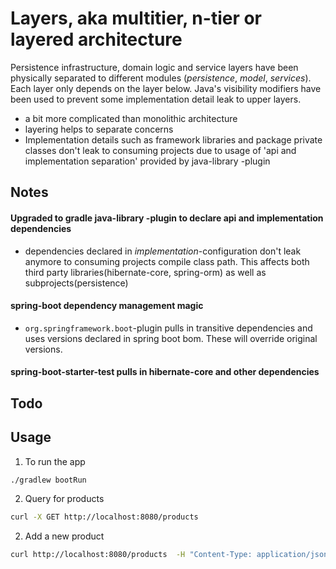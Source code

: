 # Layers, aka multitier, n-tier or layered architecture
Persistence infrastructure, domain logic and service layers have been physically separated to different modules (*persistence*, 
*model*, *services*). Each layer only depends on the layer below. Java's visibility modifiers have been used to prevent some implementation detail leak to 
upper layers.
- a bit more complicated than monolithic architecture
- layering helps to separate concerns
- Implementation details such as framework libraries and package private classes don't leak to consuming projects due to
usage of 'api and implementation separation' provided by java-library -plugin

## Notes
#### Upgraded to gradle java-library -plugin to declare api and implementation dependencies
- dependencies declared in *implementation*-configuration don't leak anymore to consuming projects compile class path. 
This affects both third party libraries(hibernate-core, spring-orm) as well as subprojects(persistence)

#### spring-boot dependency management magic
- ```org.springframework.boot```-plugin pulls in transitive dependencies and uses versions declared in spring boot bom.
These will override original versions.

#### spring-boot-starter-test pulls in hibernate-core and other dependencies

## Todo


## Usage
1. To run the app
```bash
./gradlew bootRun
```

2. Query for products
```bash
curl -X GET http://localhost:8080/products 
```

2. Add a new product
```bash
curl http://localhost:8080/products  -H "Content-Type: application/json" -d '{"name":"Java Beans"}'
```
